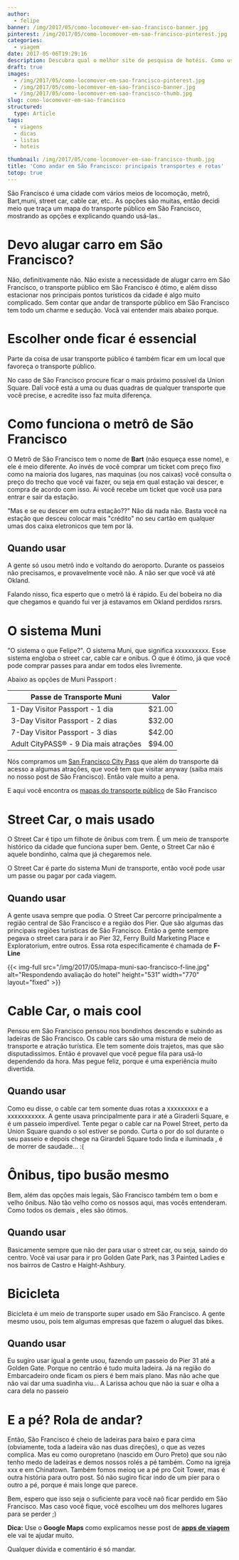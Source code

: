 ```yaml
---
author:
  - felipe
banner: /img/2017/05/como-locomover-em-sao-francisco-banner.jpg
pinterest: /img/2017/05/como-locomover-em-sao-francisco-pinterest.jpg
categories:
  - viagem
date: 2017-05-06T19:29:16
description: Descubra qual o melhor site de pesquisa de hotéis. Como usar cada um deles e conseguir um hotel barato e bom. O site com os melhores preços...
draft: true
images:
  - /img/2017/05/como-locomover-em-sao-francisco-pinterest.jpg
  - /img/2017/05/como-locomover-em-sao-francisco-banner.jpg
  - /img/2017/05/como-locomover-em-sao-francisco-thumb.jpg
slug: como-locomover-em-sao-francisco
structured:
  type: Article
tags:
  - viagens
  - dicas
  - listas
  - hoteis

thumbnail: /img/2017/05/como-locomover-em-sao-francisco-thumb.jpg
title: 'Como andar em São Francisco: principais transportes e rotas'
totop: true
---
```


São Francisco é uma cidade com vários meios de locomoção, metrô, Bart,muni, street car, cable car, etc.. As opções são muitas, então decidi meio que traça um mapa do transporte público em São Francisco, mostrando as opções e explicando quando usá-las..

# Devo alugar carro em São Francisco?

Não, definitivamente não. Não existe a necessidade de alugar carro em São Francisco, o transporte público em São Francisco é ótimo, e além disso estacionar nos principais pontos turísticos da cidade é algo muito complicado. Sem contar que andar de transporte público em São Francisco tem todo um charme e sedução. Vocâ vai entender mais abaixo porque.

# Escolher onde ficar é essencial

Parte da coisa de usar transporte público é também ficar em um local que favoreça o transporte público.

No caso de São Francisco procure ficar o mais próximo possível da Union Square. Dalí você está a uma ou duas quadras de qualquer transporte que você precise, e acredite isso faz muita diferença.

# Como funciona o metrô de São Francisco

O Metrô de São Francisco tem o nome de **Bart** (não esqueça esse nome), e ele é meio diferente. Ao invés de você comprar um ticket com preço fixo como na maioria dos lugares, nas maquinas (ou nos caixas) você consulta o preço do trecho que você vai fazer, ou seja em qual estação vai descer, e compra de acordo com isso. Ai você recebe um ticket que você usa para entrar e sair da estação. 

"Mas e se eu descer em outra estação??" Não dá nada não. Basta você na estação que desceu colocar mais "crédito" no seu cartão em qualquer umas dos caixa eletronicos que tem por lá.

## Quando usar

A gente só usou metrô indo e voltando do aeroporto. Durante os passeios não precisamos, e provavelmente você não. A não ser que você vá até Okland.

Falando nisso, fica esperto que o metrô lá é rápido. Eu dei bobeira no dia que chegamos e quando fui ver já estavamos em Okland perdidos rsrsrs.

# O sistema Muni

"O sistema o que Felipe?". O sistema Muni, que significa xxxxxxxxxx. Esse sistema engloba o street car, cable car e onibus. O que é ótimo, já que você pode comprar passes para andar em todos eles livremente. 

Abaixo as opções de Muni Passport  :

| Passe de Transporte Muni              | Valor  |
| ------------------------------------- | ------ |
| 1-Day Visitor Passport - 1 dia        | $21.00 |
| 3-Day Visitor Passport - 2 dias       | $32.00 |
| 7-Day Visitor Passport - 3 dias       | $42.00 |
| Adult CityPASS® - 9 Dia mais atrações | $94.00 |

Nós compramos um [San Francisco City Pass](http://www.citypass.com/san-francisco) que além do transporte dá acesso a algumas atrações, que você tem que visitar anyway (saiba mais no nosso post de São Francisco). Então vale muito a pena.

E aqui você encontra os [mapas do transporte público](https://www.sfmta.com/maps) de São Francisco

# Street Car, o mais usado

O Street Car é tipo um filhote de ônibus com trem.  É um meio de transporte histórico da cidade que funciona super bem. Gente, o Street Car não é aquele bondinho, calma que já chegaremos nele.

O Street Car é parte do sistema Muni de transporte, então você pode usar um passe ou pagar por cada viagem. 

## Quando usar

A gente usava sempre que podia. O Street Car percorre principalmente a região central de São Francisco e a região dos Pier. Que são algumas das principais regiões turísticas de São Francisco. Então a gente sempre pegava o street cara para ir ao Pier 32, Ferry Build Marketing Place e Exploratorium, entre outros. Essa rota especificamente é chamada de **F-Line**

{{< img-full src="/img/2017/05/mapa-muni-sao-francisco-f-line.jpg" alt="Respondendo avaliação do hotel"  height="531" width="770" layout="fixed" >}}

# Cable Car, o mais cool

Pensou em São Francisco pensou nos bondinhos descendo e subindo as ladeiras de São Francisco. Os cable cars são uma mistura de meio de transporte e atração turística. Ele tem somente dois trajetos, mas que são disputadissimos. Então é provavel que você pegue fila para usá-lo dependendo da hora. Mas pegue feliz, porque é uma experiência muito divertida.

## Quando usar

Como eu disse, o cable car tem somente duas rotas a xxxxxxxxx e a xxxxxxxxxxx. A gente usava principalmente para ir até a Giraderli Square, e é um passeio imperdível. Tente pegar o cable car na Powel Street, perto da Union Square quando o sol estiver se pondo. Curta o por do sol durante o seu passeio e depois chege na Girardeli Square todo linda e iluminada , é de morrer de saudade... :(

# Ônibus, tipo busão mesmo

Bem, além das opções mais legais, São Francisco também tem o bom e velho ônibus. Não tão velho como os nossos aqui, mas vocês entenderam.  Como todos os demais , eles são ótimos.

## Quando usar

Basicamente sempre que não der para usar o street car, ou seja, saindo do centro. Você vai usar para ir pro Golden Gate Park, nas 3 Painted Ladies e nos bairros de Castro e Haight-Ashbury.

# Bicicleta

Bicicleta é um meio de transporte super usado em São Francisco. A gente mesmo usou, pois tem algumas empresas que fazem o aluguel das bikes.

## Quando usar

Eu sugiro usar igual a gente usou, fazendo um passeio do Pier 31 até a Golden Gate. Porque no centrão é tudo muita ladeira. Já na região do Embarcadeiro onde ficam os piers é bem mais plano. Mas não ache que não vai dar uma suadinha viu... A Larissa achou que não ia suar e olha a cara dela no passeio



# E a pé? Rola de andar?

Então, São Francisco é cheio de ladeiras para baixo e para cima (obviamente, toda a ladeira vão nas duas direções), o que as vezes complica. Mas eu como ouropretano (nascido em Ouro Preto) que sou não tenho medo de ladeíras e demos nossos rolés a pé também. Como na igreja xxx e em Chinatown. Também fomos meioq ue a pé pro Coit Tower, mas é outra história para outro post. Só não sugiro ficar indo de um pier para o outro a pé, porque é mais longe que parece.



Bem, espero que isso seja o suficiente para você naõ ficar perdido em São Francisco. Mas caso você fique, você escolheu um dos melhores lugares para se perder ;)

**Dica:** Use o **Google Maps** como explicamos nesse post de **[apps de viagem](http://debacontudo.com.br/viagem/10-aplicativos-para-viagem/)** ele vai te ajudar muito.

Qualquer dúvida e comentário é só mandar. 